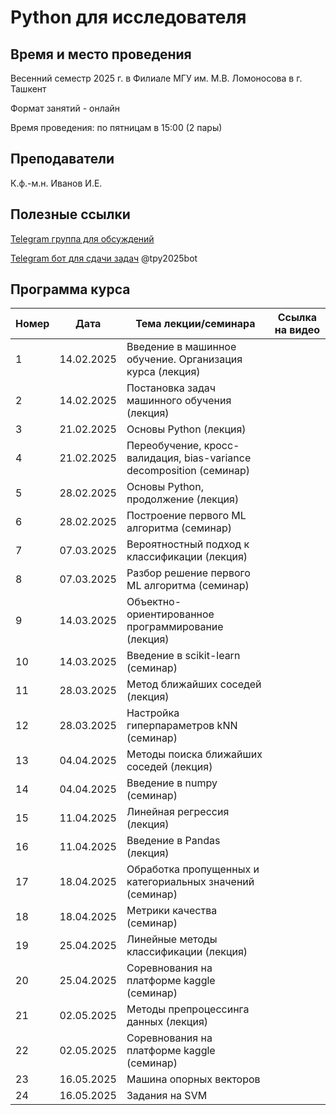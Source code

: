 # Python для исследователя

## Время и место проведения
Весенний семестр 2025 г. в Филиале МГУ им. М.В. Ломоносова в г. Ташкент

Формат занятий - онлайн

Время проведения: по пятницам в 15:00 (2 пары)

## Преподаватели
К.ф.-м.н. Иванов И.Е.

## Полезные ссылки
[Telegram группа для обсуждений](https://t.me/+hCHW2T3RXvpmODIy)

[Telegram бот для сдачи задач](t.me/tpy2025bot) @tpy2025bot

## <a name="program" /> Программа курса 
| Номер         | Дата         | Тема лекции/семинара                                  | Ссылка на видео |
| ------------- | -------------| -------------                                        |  -------------   |
| 1 |  14.02.2025   |  Введение в машинное обучение. Организация курса (лекция)                    |         |
| 2 |  14.02.2025   |  Постановка задач машинного обучения (лекция)                                |         |
| 3 |  21.02.2025   |  Основы Python (лекция)                                                      |         |
| 4 |  21.02.2025   |  Переобучение, кросс-валидация, bias-variance decomposition (семинар)        |         |
| 5 |  28.02.2025   |  Основы Python, продолжение (лекция)                                         |         |
| 6 |  28.02.2025   |  Построение первого ML алгоритма (семинар)                                   |         |
| 7 |  07.03.2025   |  Вероятностный подход к классификации (лекция)                               |         |
| 8 |  07.03.2025   |  Разбор решение первого ML алгоритма (семинар)                               |         |
| 9 |  14.03.2025   |  Объектно-ориентированное программирование (лекция)                          |         |
| 10|  14.03.2025   |  Введение в scikit-learn (семинар)                                           |         |
| 11|  28.03.2025   |  Метод ближайших соседей (лекция)                                            |         |
| 12|  28.03.2025   |  Настройка гиперпараметров kNN (семинар)                                     |         |
| 13|  04.04.2025   |  Методы поиска ближайших соседей (лекция)                                    |         |
| 14|  04.04.2025   |  Введение в numpy (семинар)                                                  |         |
| 15|  11.04.2025   |  Линейная регрессия (лекция)                                                 |         |
| 16|  11.04.2025   |  Введение в Pandas (лекция)                                                  |         |
| 17|  18.04.2025   |  Обработка пропущенных и категориальных значений (семинар)                   |         |
| 18|  18.04.2025   |  Метрики качества (семинар)                                                  |         |
| 19|  25.04.2025   |  Линейные методы классификации (лекция)                                      |         |
| 20|  25.04.2025   |  Соревнования на платформе kaggle (семинар)                                  |         |
| 21|  02.05.2025   |  Методы препроцессинга данных (лекция)                                       |         |
| 22|  02.05.2025   |  Соревнования на платформе kaggle (семинар)                                  |         |
| 23|  16.05.2025   |  Машина опорных векторов                                                     |         |
| 24|  16.05.2025   |  Задания на SVM                                                              |         |
